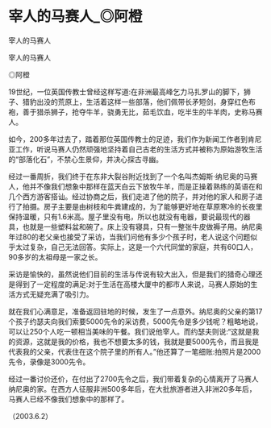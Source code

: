 # 宰人的马赛人_◎阿橙

宰人的马赛人

宰人的马赛人

◎阿橙

19世纪，一位英国传教士曾经这样写道:在非洲最高峰乞力马扎罗山的脚下，狮子、猎豹出没的荒原上，生活着这样一些部落，他们佩带长矛短剑，身穿红色布袍，善于猎杀狮子，抢夺牛羊，骁勇无比，茹毛饮血，吃半生的牛羊肉，史称马赛人。

如今，200多年过去了，踏着那位英国传教士的足迹，我们作为新闻工作者到肯尼亚工作，听说马赛人仍然顽强地坚持着自己古老的生活方式并被称为原始游牧生活的“部落化石”，不禁心生景仰，并决心探古寻幽。

经过一番周折，我们终于在东非大裂谷附近找到了一个名叫杰姆斯·纳尼奥的马赛人，他并不像我们想象中那样在蓝天白云下放牧牛羊，而是正操着熟练的英语在和几个西方游客搭讪。经过协商之后，我们走进了他的院子，并对他的家人和房子进行了拍摄。房子主要是由树枝和牛粪建成的，为了能够更好地在草原寒冷的长夜里保持温暖，只有1.6米高。屋子里没有电，所以也就没有电器，要说最现代的器具，也就是一些塑料盆和碗了。床上没有寝具，只有一整张牛皮做褥子用。纳尼奥年过80的老父亲也接受了采访，当我们问他有多少个孩子时，老人说这个问题似乎太过复杂，自己无法回答。实际上，这是一个六代同堂的家庭，共有60口人，90多岁的太祖母是一家之长。

采访是愉快的，虽然说他们目前的生活与传说有较大出入，但是我们的猎奇心理还是得到了一定程度的满足:对于生活在高楼大厦中的都市人来说，马赛人原始的生活方式无疑充满了吸引力。

就在我们心满意足，准备返回驻地的时候，发生了一点意外。纳尼奥的父亲的第17个孩子约瑟夫向我们索要5000先令的采访费，5000先令是多少钱呢？粗略地说，可以让250个人吃一顿相当美味的午餐。我们说他宰人。而约瑟夫则说:“这就是我的资源，这就是我的价格，我也不想要太多的钱，我就是要5000先令，而且我是代表我的父亲，代表住在这个院子里的所有人。”他还算了一笔细账:拍照片是2000先令，录像是3000先令。

经过一番讨价还价，在付出了2700先令之后，我们带着复杂的心情离开了马赛人纳尼奥的家。在西方人征服非洲500多年后，在大批旅游者进入非洲20多年后，马赛人已经不像我们想象中的那样了。

（2003.6.2）